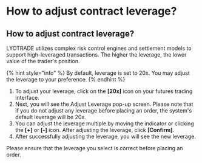 # How to adjust contract leverage?

## **How to adjust contract leverage?**&#x20;

LYOTRADE utilizes complex risk control engines and settlement models to support high-leveraged transactions. The higher the leverage, the lower value of the trader's position.

{% hint style="info" %}
By default, leverage is set to 20x. You may adjust the leverage to your preference.&#x20;
{% endhint %}

1. To adjust your leverage, click on the **\[20x]** icon on your futures trading interface.
2. Next, you will see the Adjust Leverage pop-up screen. Please note that if you do not adjust any leverage before placing an order, the system's default leverage will be 20x.
3. You can adjust the leverage multiple by moving the indicator or clicking the **\[+]** or **\[-]** icon. After adjusting the leverage, click **\[Confirm]**.
4. After successfully adjusting the leverage, you will see the new leverage.

Please ensure that the leverage you select is correct before placing an order.
